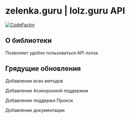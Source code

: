 # zelenka.guru | lolz.guru API
[![CodeFactor](https://www.codefactor.io/repository/github/urlykkis/pylolzapi/badge)](https://www.codefactor.io/repository/github/urlykkis/pylolzapi)
## О библиотеки
Позволяет удобно пользоваться API лолза

## Грядущие обновления
Добавление всех методов

Добавление Асинхронной поддержки

Добавление поддержи Прокси

Добавление документации

